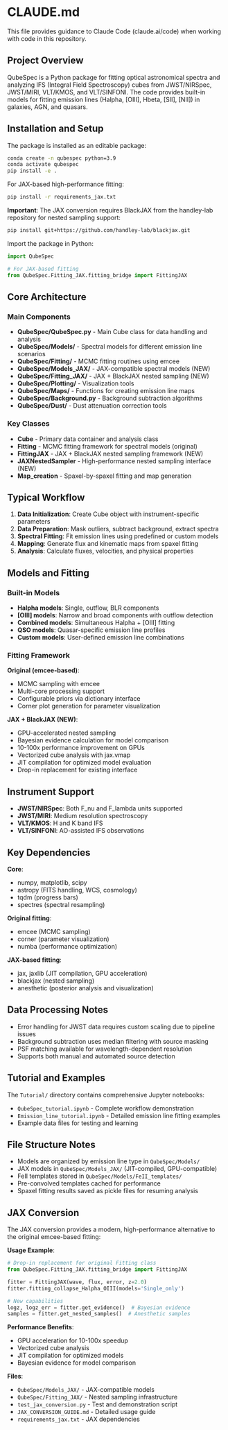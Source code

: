 # CLAUDE.md

This file provides guidance to Claude Code (claude.ai/code) when working with code in this repository.

## Project Overview

QubeSpec is a Python package for fitting optical astronomical spectra and analyzing IFS (Integral Field Spectroscopy) cubes from JWST/NIRSpec, JWST/MIRI, VLT/KMOS, and VLT/SINFONI. The code provides built-in models for fitting emission lines (Halpha, [OIII], Hbeta, [SII], [NII]) in galaxies, AGN, and quasars.

## Installation and Setup

The package is installed as an editable package:
```bash
conda create -n qubespec python=3.9
conda activate qubespec
pip install -e .
```

For JAX-based high-performance fitting:
```bash
pip install -r requirements_jax.txt
```

**Important**: The JAX conversion requires BlackJAX from the handley-lab repository for nested sampling support:
```bash
pip install git+https://github.com/handley-lab/blackjax.git
```

Import the package in Python:
```python
import QubeSpec

# For JAX-based fitting
from QubeSpec.Fitting_JAX.fitting_bridge import FittingJAX
```

## Core Architecture

### Main Components

- **QubeSpec/QubeSpec.py** - Main Cube class for data handling and analysis
- **QubeSpec/Models/** - Spectral models for different emission line scenarios
- **QubeSpec/Fitting/** - MCMC fitting routines using emcee
- **QubeSpec/Models_JAX/** - JAX-compatible spectral models (NEW)
- **QubeSpec/Fitting_JAX/** - JAX + BlackJAX nested sampling (NEW)
- **QubeSpec/Plotting/** - Visualization tools
- **QubeSpec/Maps/** - Functions for creating emission line maps
- **QubeSpec/Background.py** - Background subtraction algorithms
- **QubeSpec/Dust/** - Dust attenuation correction tools

### Key Classes

- **Cube** - Primary data container and analysis class
- **Fitting** - MCMC fitting framework for spectral models (original)
- **FittingJAX** - JAX + BlackJAX nested sampling framework (NEW)
- **JAXNestedSampler** - High-performance nested sampling interface (NEW)
- **Map_creation** - Spaxel-by-spaxel fitting and map generation

## Typical Workflow

1. **Data Initialization**: Create Cube object with instrument-specific parameters
2. **Data Preparation**: Mask outliers, subtract background, extract spectra
3. **Spectral Fitting**: Fit emission lines using predefined or custom models
4. **Mapping**: Generate flux and kinematic maps from spaxel fitting
5. **Analysis**: Calculate fluxes, velocities, and physical properties

## Models and Fitting

### Built-in Models

- **Halpha models**: Single, outflow, BLR components
- **[OIII] models**: Narrow and broad components with outflow detection
- **Combined models**: Simultaneous Halpha + [OIII] fitting
- **QSO models**: Quasar-specific emission line profiles
- **Custom models**: User-defined emission line combinations

### Fitting Framework

**Original (emcee-based)**:
- MCMC sampling with emcee
- Multi-core processing support
- Configurable priors via dictionary interface
- Corner plot generation for parameter visualization

**JAX + BlackJAX (NEW)**:
- GPU-accelerated nested sampling
- Bayesian evidence calculation for model comparison
- 10-100x performance improvement on GPUs
- Vectorized cube analysis with jax.vmap
- JIT compilation for optimized model evaluation
- Drop-in replacement for existing interface

## Instrument Support

- **JWST/NIRSpec**: Both F_nu and F_lambda units supported
- **JWST/MIRI**: Medium resolution spectroscopy
- **VLT/KMOS**: H and K band IFS
- **VLT/SINFONI**: AO-assisted IFS observations

## Key Dependencies

**Core**:
- numpy, matplotlib, scipy
- astropy (FITS handling, WCS, cosmology)
- tqdm (progress bars)
- spectres (spectral resampling)

**Original fitting**:
- emcee (MCMC sampling)
- corner (parameter visualization)
- numba (performance optimization)

**JAX-based fitting**:
- jax, jaxlib (JIT compilation, GPU acceleration)
- blackjax (nested sampling)
- anesthetic (posterior analysis and visualization)

## Data Processing Notes

- Error handling for JWST data requires custom scaling due to pipeline issues
- Background subtraction uses median filtering with source masking
- PSF matching available for wavelength-dependent resolution
- Supports both manual and automated source detection

## Tutorial and Examples

The `Tutorial/` directory contains comprehensive Jupyter notebooks:
- `QubeSpec_tutorial.ipynb` - Complete workflow demonstration
- `Emission_line_tutorial.ipynb` - Detailed emission line fitting examples
- Example data files for testing and learning

## File Structure Notes

- Models are organized by emission line type in `QubeSpec/Models/`
- JAX models in `QubeSpec/Models_JAX/` (JIT-compiled, GPU-compatible)
- FeII templates stored in `QubeSpec/Models/FeII_templates/`
- Pre-convolved templates cached for performance
- Spaxel fitting results saved as pickle files for resuming analysis

## JAX Conversion

The JAX conversion provides a modern, high-performance alternative to the original emcee-based fitting:

**Usage Example**:
```python
# Drop-in replacement for original Fitting class
from QubeSpec.Fitting_JAX.fitting_bridge import FittingJAX

fitter = FittingJAX(wave, flux, error, z=2.0)
fitter.fitting_collapse_Halpha_OIII(models='Single_only')

# New capabilities
logz, logz_err = fitter.get_evidence()  # Bayesian evidence
samples = fitter.get_nested_samples()  # Anesthetic samples
```

**Performance Benefits**:
- GPU acceleration for 10-100x speedup
- Vectorized cube analysis
- JIT compilation for optimized models
- Bayesian evidence for model comparison

**Files**:
- `QubeSpec/Models_JAX/` - JAX-compatible models
- `QubeSpec/Fitting_JAX/` - Nested sampling infrastructure
- `test_jax_conversion.py` - Test and demonstration script
- `JAX_CONVERSION_GUIDE.md` - Detailed usage guide
- `requirements_jax.txt` - JAX dependencies
